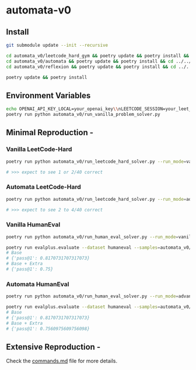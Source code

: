 # automata-v0

## Install

```bash
git submodule update --init --recursive

cd automata_v0/leetcode_hard_gym && poetry update && poetry install && cd ../../ 
cd automata_v0/automata && poetry update && poetry install && cd ../../ 
cd automata_v0/reflexion && poetry update && poetry install && cd ../../ 

poetry update && poetry install
```

## Environment Variables

```bash
echo OPENAI_API_KEY_LOCAL=your_openai_key\\nLEETCODE_SESSION=your_leet_code_session > .env
poetry run python automata_v0/run_vanilla_problem_solver.py
```

## Minimal Reproduction -

### Vanilla LeetCode-Hard

```bash
poetry run python automata_v0/run_leetcode_hard_solver.py --run_mode=vanilla-zero-shot --model=gpt-4-0613

# >>> expect to see 1 or 2/40 correct
```


### Automata LeetCode-Hard

```bash
poetry run python automata_v0/run_leetcode_hard_solver.py --run_mode=advanced-agent-with-py-interpreter --model=gpt-4-0613

# >>> expect to see 2 to 4/40 correct
```

### Vanilla HumanEval

```bash
poetry run python automata_v0/run_human_eval_solver.py --run_mode=vanilla-zero-shot --model=gpt-4-0613

poetry run evalplus.evaluate --dataset humaneval --samples=automata_v0/data/results/humaneval_results/gpt_4_0613/human_eval_model_eq_gpt_4_0613_temp_eq_0p7_run_mode_eq_vanilla_zero_shot_solutions.jsonl --parallel 4 --min-time-limit 0.5 --gt-time-limit-factor 5
# Base
# {'pass@1': 0.8170731707317073}
# Base + Extra
# {'pass@1': 0.75}
```

### Automata HumanEval

```bash
poetry run python automata_v0/run_human_eval_solver.py --run_mode=advanced-agent-with-py-interpreter --model=gpt-4-0613

poetry run evalplus.evaluate --dataset humaneval --samples=automata_v0/data/results/humaneval_results/gpt_4_0613/human_eval_model_eq_gpt_4_0613_temp_eq_0p7_run_mode_eq_vanilla.jsonl --parallel 4 --min-time-limit 0.5 --gt-time-limit-factor 5
# Base
# {'pass@1': 0.8170731707317073}
# Base + Extra
# {'pass@1': 0.7560975609756098}
```

## Extensive Reproduction -

Check the [commands.md](commands.md) file for more details.
